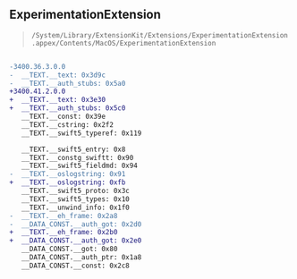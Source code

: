 ## ExperimentationExtension

> `/System/Library/ExtensionKit/Extensions/ExperimentationExtension.appex/Contents/MacOS/ExperimentationExtension`

```diff

-3400.36.3.0.0
-  __TEXT.__text: 0x3d9c
-  __TEXT.__auth_stubs: 0x5a0
+3400.41.2.0.0
+  __TEXT.__text: 0x3e30
+  __TEXT.__auth_stubs: 0x5c0
   __TEXT.__const: 0x39e
   __TEXT.__cstring: 0x2f2
   __TEXT.__swift5_typeref: 0x119

   __TEXT.__swift5_entry: 0x8
   __TEXT.__constg_swiftt: 0x90
   __TEXT.__swift5_fieldmd: 0x94
-  __TEXT.__oslogstring: 0x91
+  __TEXT.__oslogstring: 0xfb
   __TEXT.__swift5_proto: 0x3c
   __TEXT.__swift5_types: 0x10
   __TEXT.__unwind_info: 0x1f0
-  __TEXT.__eh_frame: 0x2a8
-  __DATA_CONST.__auth_got: 0x2d0
+  __TEXT.__eh_frame: 0x2b0
+  __DATA_CONST.__auth_got: 0x2e0
   __DATA_CONST.__got: 0x80
   __DATA_CONST.__auth_ptr: 0x1a8
   __DATA_CONST.__const: 0x2c8

```
